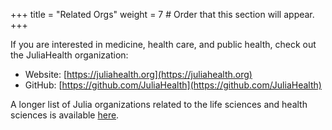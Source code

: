 +++
title = "Related Orgs"
weight = 7  # Order that this section will appear.
+++

If you are interested in medicine, health care, and public health, check out the
JuliaHealth organization:
* Website: [https://juliahealth.org](https://juliahealth.org)
* GitHub: [https://github.com/JuliaHealth](https://github.com/JuliaHealth)

A longer list of Julia organizations related to the life sciences and health
sciences is available [here](https://juliahealth.org/related-organizations/).
